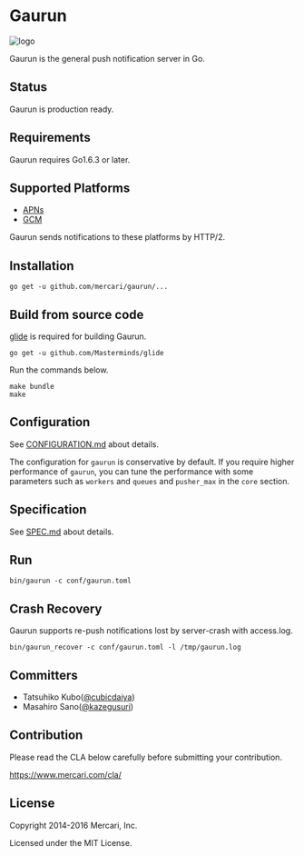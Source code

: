 # Gaurun

![logo](https://raw.githubusercontent.com/mercari/gaurun/master/img/logo.png)

Gaurun is the general push notification server in Go.

## Status

Gaurun is production ready.

## Requirements

Gaurun requires Go1.6.3 or later.

## Supported Platforms

 * [APNs](https://developer.apple.com/library/ios/documentation/NetworkingInternet/Conceptual/RemoteNotificationsPG/Chapters/ApplePushService.html)
 * [GCM](https://developers.google.com/cloud-messaging/)

Gaurun sends notifications to these platforms by HTTP/2.

## Installation

```
go get -u github.com/mercari/gaurun/...
```

## Build from source code

[glide](https://github.com/Masterminds/glide) is required for building Gaurun.

```
go get -u github.com/Masterminds/glide
```

Run the commands below.

```
make bundle
make
```

## Configuration

See [CONFIGURATION.md](https://github.com/mercari/gaurun/blob/master/CONFIGURATION.md) about details.

The configuration for `gaurun` is conservative by default.
If you require higher performance of `gaurun`, you can tune the performance with some parameters such as `workers` and `queues` and `pusher_max` in the `core` section.

## Specification

See [SPEC.md](https://github.com/mercari/gaurun/blob/master/SPEC.md) about details.

## Run

```
bin/gaurun -c conf/gaurun.toml
```

## Crash Recovery

Gaurun supports re-push notifications lost by server-crash with access.log.

```
bin/gaurun_recover -c conf/gaurun.toml -l /tmp/gaurun.log
```

## Committers

 * Tatsuhiko Kubo([@cubicdaiya](https://github.com/cubicdaiya))
 * Masahiro Sano([@kazegusuri](https://github.com/kazegusuri))

## Contribution

Please read the CLA below carefully before submitting your contribution.

https://www.mercari.com/cla/

## License

Copyright 2014-2016 Mercari, Inc.


Licensed under the MIT License.
